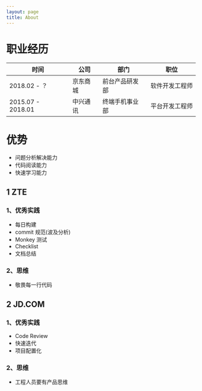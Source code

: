 ```yaml
---
layout: page
title: About
---
```

# 职业经历
时间  | 公司 | 部门 | 职位
---|--|---|---
2018.02 - ？       | 京东商城 | 前台产品研发部 | 软件开发工程师    
2015.07 - 2018.01  | 中兴通讯 | 终端手机事业部 | 平台开发工程师


# 优势
- 问题分析解决能力
- 代码阅读能力
- 快速学习能力

## 1 ZTE
### 1、优秀实践
- 每日构建
- commit 规范(波及分析)
- Monkey 测试
- Checklist
- 文档总结

### 2、思维
- 敬畏每一行代码


## 2 JD.COM
### 1、优秀实践
- Code Review
- 快速迭代
- 项目配置化

### 2、思维
- 工程人员要有产品思维
